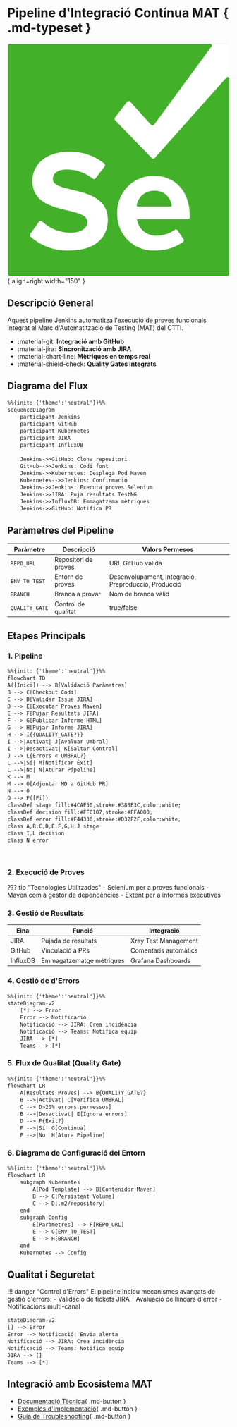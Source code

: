 # Pipeline d'Integració Contínua MAT { .md-typeset }

![Jenkins Pipeline](../images/selenium.png){ align=right width="150" }

## Descripció General
Aquest pipeline Jenkins automatitza l'execució de proves funcionals integrat al Marc d'Automatització de Testing (MAT) del CTTI.

<div class="grid cards" markdown>

-   :material-git: __Integració amb GitHub__
-   :material-jira: __Sincronització amb JIRA__
-   :material-chart-line: __Mètriques en temps real__
-   :material-shield-check: __Quality Gates Integrats__

</div>

## Diagrama del Flux

```mermaid
%%{init: {'theme':'neutral'}}%%
sequenceDiagram
    participant Jenkins
    participant GitHub
    participant Kubernetes
    participant JIRA
    participant InfluxDB

    Jenkins->>GitHub: Clona repositori
    GitHub-->>Jenkins: Codi font
    Jenkins->>Kubernetes: Desplega Pod Maven
    Kubernetes-->>Jenkins: Confirmació
    Jenkins->>Jenkins: Executa proves Selenium
    Jenkins->>JIRA: Puja resultats TestNG
    Jenkins->>InfluxDB: Emmagatzema mètriques
    Jenkins->>GitHub: Notifica PR
```

## Paràmetres del Pipeline

| Paràmetre | Descripció | Valors Permesos |
|-----------|------------|-----------------|
| `REPO_URL` | Repositori de proves | URL GitHub vàlida |
| `ENV_TO_TEST` | Entorn de proves | Desenvolupament, Integració, Preproducció, Producció |
| `BRANCH` | Branca a provar | Nom de branca vàlid |
| `QUALITY_GATE` | Control de qualitat | true/false |

## Etapes Principals

### 1. Pipeline
```mermaid
%%{init: {'theme':'neutral'}}%%
flowchart TD
A([Inici]) --> B[Validació Paràmetres]
B --> C[Checkout Codi]
C --> D[Validar Issue JIRA]
D --> E[Executar Proves Maven]
E --> F[Pujar Resultats JIRA]
F --> G[Publicar Informe HTML]
G --> H[Pujar Informe JIRA]
H --> I{{QUALITY_GATE?}}
I -->|Activat| J[Avaluar Umbral]
I -->|Desactivat| K[Saltar Control]
J --> L{Errors < UMBRAL?}
L -->|Sí| M[Notificar Èxit]
L -->|No| N[Aturar Pipeline]
K --> M
M --> O[Adjuntar MD a GitHub PR]
N --> O
O --> P([Fi])
classDef stage fill:#4CAF50,stroke:#388E3C,color:white;
classDef decision fill:#FFC107,stroke:#FFA000;
classDef error fill:#F44336,stroke:#D32F2F,color:white;
class A,B,C,D,E,F,G,H,J stage
class I,L decision
class N error



```

### 2. Execució de Proves
??? tip "Tecnologies Utilitzades"
    - Selenium per a proves funcionals
    - Maven com a gestor de dependències
    - Extent per a informes executives



### 3. Gestió de Resultats

| Eina | Funció | Integració |
|------|--------|------------|
| JIRA | Pujada de resultats | Xray Test Management |
| GitHub | Vinculació a PRs | Comentaris automàtics |
| InfluxDB | Emmagatzematge mètriques | Grafana Dashboards |


### 4. Gestió de d'Errors

```mermaid
%%{init: {'theme':'neutral'}}%%
stateDiagram-v2
    [*] --> Error
    Error --> Notificació
    Notificació --> JIRA: Crea incidència
    Notificació --> Teams: Notifica equip
    JIRA --> [*]
    Teams --> [*]
```
### 5.  Flux de Qualitat (Quality Gate)

```mermaid
%%{init: {'theme':'neutral'}}%%
flowchart LR
    A[Resultats Proves] --> B{QUALITY_GATE?}
    B -->|Activat| C[Verifica UMBRAL]
    C --> D>20% errors permessos]
    B -->|Desactivat| E[Ignora errors]
    D --> F{Èxit?}
    F -->|Sí| G[Continua]
    F -->|No| H[Atura Pipeline]

```
### 6. Diagrama de Configuració del Entorn

```mermaid
%%{init: {'theme':'neutral'}}%%
flowchart LR
    subgraph Kubernetes
        A[Pod Template] --> B[Contenidor Maven]
        B --> C[Persistent Volume]
        C --> D[.m2/repository]
    end
    subgraph Config
        E[Paràmetres] --> F[REPO_URL]
        E --> G[ENV_TO_TEST]
        E --> H[BRANCH]
    end
    Kubernetes --> Config

```


## Qualitat i Seguretat

!!! danger "Control d'Errors"
    El pipeline inclou mecanismes avançats de gestió d'errors:
    - Validació de tickets JIRA
    - Avaluació de llindars d'error
    - Notificacions multi-canal

```mermaid
stateDiagram-v2
[] --> Error
Error --> Notificació: Envia alerta
Notificació --> JIRA: Crea incidència
Notificació --> Teams: Notifica equip
JIRA --> []
Teams --> [*]
```

## Integració amb Ecosistema MAT

<div class="grid cards" markdown>

-   [Documentació Tècnica](https://ctti.gencat.cat/mat-docs){ .md-button }
-   [Exemples d'Implementació](../examples){ .md-button }
-   [Guia de Troubleshooting](../troubleshooting){ .md-button }

</div>
